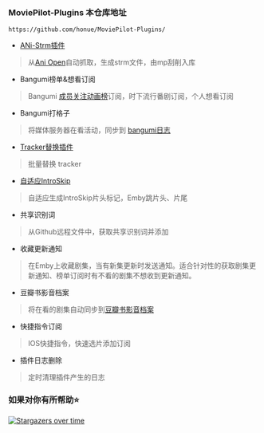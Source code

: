 ### MoviePilot-Plugins 本仓库地址

```
https://github.com/honue/MoviePilot-Plugins/
```

- [ANi-Strm插件](./docs/anistrm.md)

> 从[Ani Open](https://aniopen.an-i.workers.dev/)自动抓取，生成strm文件，由mp刮削入库

- Bangumi榜单&想看订阅

> Bangumi [成员关注动画榜](https://bgm.tv/anime)订阅，时下流行番剧订阅，个人想看订阅

- Bangumi打格子

> 将媒体服务器在看活动，同步到 [bangumi日志](https://bgm.tv/)

- [Tracker替换插件](./docs/trackereditor.md)

> 批量替换 tracker

- [自适应IntroSkip](./docs/introskip.md)

> 自适应生成IntroSkip片头标记，Emby跳片头、片尾

- 共享识别词

> 从Github远程文件中，获取共享识别词并添加

- 收藏更新通知

> 在Emby上收藏剧集，当有新集更新时发送通知。适合针对性的获取剧集更新通知、榜单订阅时有不看的剧集不想收到更新通知。

- 豆瓣书影音档案

> 将在看的剧集自动同步到[豆瓣书影音档案](https://www.douban.com/note/745865495)

- 快捷指令订阅

> IOS快捷指令，快速选片添加订阅

- 插件日志删除

> 定时清理插件产生的日志

### 如果对你有所帮助⭐

[![Stargazers over time](https://starchart.cc/honue/MoviePilot-Plugins.svg?background=%23FFFFFF&axis=%23333333&line=%2363beff)](https://starchart.cc/honue/MoviePilot-Plugins)
